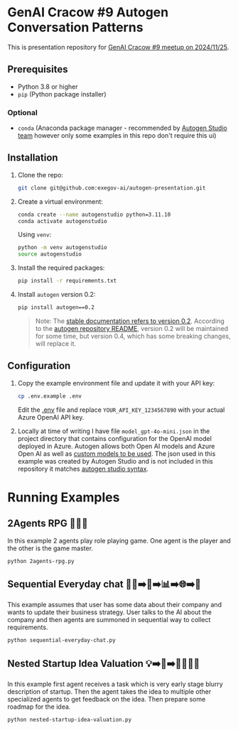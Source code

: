 # GenAI Cracow #9 Autogen Conversation Patterns

This is presentation repository for [GenAI Cracow #9 meetup on 2024/11/25](https://lu.ma/67h2lt7k?tk=DtPGDy).

## Prerequisites

- Python 3.8 or higher
- `pip` (Python package installer)

### Optional
- `conda` (Anaconda package manager - recommended by [Autogen Studio team](https://autogen-studio.com/autogen-studio-ui) however only some examples in this repo don't require this ui)

## Installation

1. Clone the repo:

    ```sh
    git clone git@github.com:exegov-ai/autogen-presentation.git
    ```

2. Create a virtual environment:

    ```sh
    conda create --name autogenstudio python=3.11.10
    conda activate autogenstudio
    ```

    Using `venv`:

    ```sh
    python -m venv autogenstudio
    source autogenstudio
    ```
3. Install the required packages:

    ```sh
    pip install -r requirements.txt
    ```

4. Install `autogen` version 0.2:

    ```sh
    pip install autogen==0.2
    ```

    > Note: The [stable documentation refers to version 0.2](https://microsoft.github.io/autogen/0.2/). According to the [autogen repository README](https://github.com/microsoft/autogen), version 0.2 will be maintained for some time, but version 0.4, which has some breaking changes, will replace it.

## Configuration

1. Copy the example environment file and update it with your API key:

    ```sh
    cp .env.example .env
    ```

    Edit the [.env](http://_vscodecontentref_/0) file and replace `YOUR_API_KEY_1234567890` with your actual Azure OpenAI API key.

2. Locally at time of writing I have file `model_gpt-4o-mini.json` in the project directory that contains configuration for the OpenAI model deployed in Azure.
Autogen allows both Open AI models and Azure Open AI as well as [custom models to be used](https://microsoft.github.io/autogen/0.2/blog/2024/01/26/Custom-Models/). The json used in this example was created by Autogen Studio and is not included in this repository it matches [autogen studio syntax](https://microsoft.github.io/autogen/0.2/blog/2023/12/01/AutoGenStudio/).

# Running Examples

## 2Agents RPG 🤖🎲🤖

In this example 2 agents play role playing game. One agent is the player and the other is the game master.

```sh
python 2agents-rpg.py
```

## Sequential Everyday chat 👤💬➡️📝➡️📊➡️🌐➡️👤

This example assumes that user has some data about their company and wants to update their business strategy. User talks to the AI about the company and then agents are summoned in sequential way to collect requirements.

```sh
python sequential-everyday-chat.py
```

## Nested Startup Idea Valuation 💡➡️🤖➡️👨‍👩‍👧‍👦

In this example first agent receives a task which is very early stage blurry description of startup.
Then the agent takes the idea to multiple other specialized agents to get feedback on the idea.
Then prepare some roadmap for the idea.

```sh
python nested-startup-idea-valuation.py
```